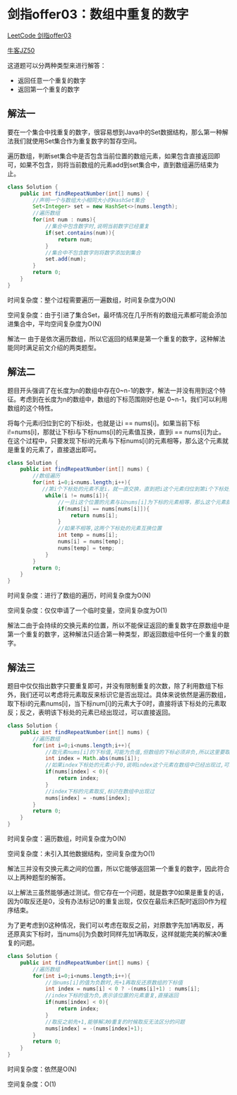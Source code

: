 # 剑指offer03：数组中重复的数字

[LeetCode 剑指offer03](https://leetcode-cn.com/problems/shu-zu-zhong-zhong-fu-de-shu-zi-lcof/)

[牛客JZ50](https://www.nowcoder.com/practice/623a5ac0ea5b4e5f95552655361ae0a8?tpId=13&rp=1&ru=%2Fta%2Fcoding-interviews&qru=%2Fta%2Fcoding-interviews%2Fquestion-ranking)

这道题可以分两种类型来进行解答：

-   返回任意一个重复的数字
-   返回第一个重复的数字

## 解法一

要在一个集合中找重复的数字，很容易想到Java中的Set数据结构，那么第一种解法我们就使用Set集合作为重复数字的暂存空间。

遍历数组，判断set集合中是否包含当前位置的数组元素，如果包含直接返回即可，如果不包含，则将当前数组的元素add到set集合中，直到数组遍历结束为止。

```java
class Solution {
    public int findRepeatNumber(int[] nums) {
        //声明一个与数组大小相同大小的HashSet集合
        Set<Integer> set = new HashSet<>(nums.length);
        //遍历数组
        for(int num : nums){
            //集合中包含数字时,说明当前数字已经重复
            if(set.contains(num)){
                return num;
            }
            //集合中不包含数字则将数字添加到集合
            set.add(num);
        }
        return 0;
    }
}
```

时间复杂度：整个过程需要遍历一遍数组，时间复杂度为O(N)

空间复杂度：由于引进了集合Set，最坏情况在几乎所有的数组元素都可能会添加进集合中，平均空间复杂度为O(N)

解法一 由于是依次遍历数组，所以它返回的结果是第一个重复的数字，这种解法能同时满足前文介绍的两类题型。

## 解法二

题目开头强调了在长度为n的数组中存在0~n-1的数字，解法一并没有用到这个特征。考虑到在长度为n的数组中，数组的下标范围刚好也是 0~n-1，我们可以利用数组的这个特性。

将每个元素i归位到它的下标i处，也就是让i == nums[i]。如果当前下标i!=nums[i]，那就让下标i与下标nums[i]的元素值互换，直到i == nums[i]为止。在这个过程中，只要发现下标i的元素与下标nums[i]的元素相等，那么这个元素就是重复的元素了，直接退出即可。

```java
class Solution {
    public int findRepeatNumber(int[] nums) {
        //数组遍历
        for(int i=0;i<nums.length;i++){
           //第i个下标处的元素不是i，就一直交换，直到把i这个元素归位到第i个下标处为止
            while(i != nums[i]){
                //一旦i这个位置的元素与以nums[i]为下标的元素相等，那么这个元素就是重复的元素,直接返回
                if(nums[i] == nums[nums[i]]){
                    return nums[i];
                }
                //如果不相等,这两个下标处的元素互换位置
                int temp = nums[i];
                nums[i] = nums[temp];
                nums[temp] = temp;
            }
        }
        return 0;
    }
}
```

时间复杂度：进行了数组的遍历，时间复杂度为O(N)

空间复杂度：仅仅申请了一个临时变量，空间复杂度为O(1)

解法二由于会持续的交换元素的位置，所以不能保证返回的重复数字在原数组中是第一个重复的数字，这种解法只适合第一种类型，即返回数组中任何一个重复的数字。

## 解法三

题目中仅仅指出数字只要重复即可，并没有限制重复的次数，除了利用数组下标外，我们还可以考虑将元素取反来标识它是否出现过。具体来说依然是遍历数组，取下标i的元素nums[i]，当下标num[i]的元素大于0时，直接将该下标处的元素取反；反之，表明该下标处的元素已经出现过，可以直接返回。

```java
class Solution {
    public int findRepeatNumber(int[] nums) {
        //遍历数组
        for(int i=0;i<nums.length;i++){
            //取元素nums[i]的下标值,可能为负值,但数组的下标必须非负,所以这里要取绝对值
            int index = Math.abs(nums[i]);
            //如果index下标处的元素小于0,说明index这个元素在数组中已经出现过,可以直接返回
            if(nums[index] < 0){
                return index;
            }
            //index下标的元素取反,标识在数组中出现过
            nums[index] = -nums[index];
        }
        return 0;
    }
}
```

时间复杂度：遍历数组，时间复杂度为O(N)

空间复杂度：未引入其他数据结构，空间复杂度为O(1)

解法三并没有交换元素之间的位置，所以它能够返回第一个重复的数字，因此符合以上两种题型的解答。

以上解法三虽然能够通过测试。但它存在一个问题，就是数字0如果是重复的话，因为0取反还是0，没有办法标记0的重复出现，仅仅在最后未匹配时返回0作为程序结束。

为了更考虑到0这种情况，我们可以考虑在取反之前，对原数字先加1再取反，再还原真实下标时，当nums[i]为负数时同样先加1再取反，这样就能完美的解决0重复的问题。

```java
class Solution {
    public int findRepeatNumber(int[] nums) {
        //遍历数组
        for(int i=0;i<nums.length;i++){
            //当nums[i]的值为负数时,先+1再取反还原数组的下标值
            int index = nums[i] < 0 ? -(nums[i]+1) : nums[i];
            //index下标的值为负,表示该位置的元素重复,直接返回
            if(nums[index] < 0){
                return index;
            }
            //取反之前先+1,能够解决0重复的时候取反无法区分的问题
            nums[index] = -(nums[index]+1);
        }
        return 0;
    }
}
```

时间复杂度：依然是O(N)

空间复杂度：O(1)